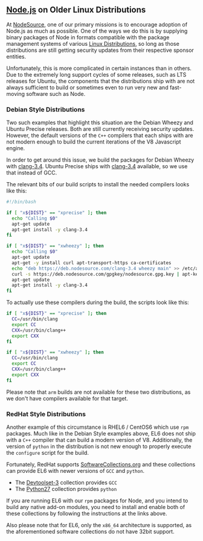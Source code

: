 ## [Node.js](https://nodejs.org) on Older Linux Distributions

At [NodeSource](https://nodesource.com), one of our primary missions is to encourage adoption of Node.js as much as possible. One of the ways we do this is by supplying binary packages of Node in formats compatible with the package management systems of various [Linux Distributions](https://github.com/nodesource/distributions/), so long as those distributions are still getting security updates from their respective sponsor entities.

Unfortunately, this is more complicated in certain instances than in others. Due to the extremely long support cycles of some releases, such as LTS releases for Ubuntu, the components that the distributions ship with are not always sufficient to build or sometimes even to run very new and fast-moving software such as Node.

### Debian Style Distributions

Two such examples that highlight this situation are the Debian Wheezy and Ubuntu Precise releases. Both are still currently receiving security updates. However, the default versions of the `C++` compilers that each ships with are not modern enough to build the current iterations of the V8 Javascript engine.

In order to get around this issue, we build the packages for Debian Wheezy with [clang-3.4](http://clang.llvm.org/). Ubuntu Precise ships with [clang-3.4](http://clang.llvm.org) available, so we use that instead of GCC.

The relevant bits of our build scripts to install the needed compilers looks like this:

```bash
#!/bin/bash

if [ "x${DIST}" == "xprecise" ]; then
  echo "Calling $0"
  apt-get update
  apt-get install -y clang-3.4
fi

if [ "x${DIST}" == "xwheezy" ]; then
  echo "Calling $0"
  apt-get update
  apt-get -y install curl apt-transport-https ca-certificates
  echo "deb https://deb.nodesource.com/clang-3.4 wheezy main" >> /etc/apt/sources.list
  curl -s https://deb.nodesource.com/gpgkey/nodesource.gpg.key | apt-key add -
  apt-get update
  apt-get install -y clang-3.4
fi
```

To actually use these compilers during the build, the scripts look like this:

```bash
if [ "x${DIST}" == "xprecise" ]; then
  CC=/usr/bin/clang
  export CC
  CXX=/usr/bin/clang++
  export CXX
fi

if [ "x${DIST}" == "xwheezy" ]; then
  CC=/usr/bin/clang
  export CC
  CXX=/usr/bin/clang++
  export CXX
fi
```

Please note that `arm` builds are not available for these two distributions, as we don't have compilers available for that target.

### RedHat Style Distributions

Another example of this circumstance is RHEL6 / CentOS6 which use `rpm` packages. Much like in the Debian Style examples above, EL6 does not ship with a `C++` compiler that can build a modern version of V8. Additionally, the version of `python` in the distribution is not new enough to properly execute the `configure` script for the build.

Fortunately, RedHat supports [SoftwareCollections.org](https://www.softwarecollections.org) and these collections can provide EL6 with newer versions of `GCC` and `python`.

  - The [Devtoolset-3](https://www.softwarecollections.org/en/scls/rhscl/devtoolset-3/) collection provides `GCC`
  - The [Python27](https://www.softwarecollections.org/en/scls/rhscl/python27/) collection provides `python`

If you are running EL6 with our `rpm` packages for Node, and you intend to build any native add-on modules, you need to install and enable both of these collections by following the instructions at the links above.

Also please note that for EL6, only the `x86_64` architecture is supported, as the aforementioned software collections do not have 32bit support.
